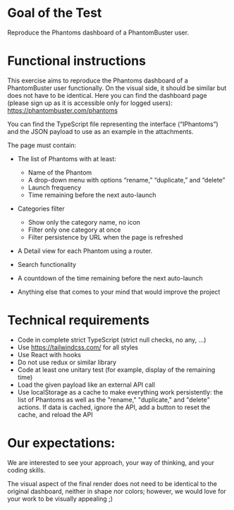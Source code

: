 # Goal of the Test

Reproduce the Phantoms dashboard of a PhantomBuster user.

# Functional instructions

This exercise aims to reproduce the Phantoms dashboard of a PhantomBuster user
functionally.
On the visual side, it should be similar but does not have to be identical.
Here you can find the dashboard page (please sign up as it is accessible only for logged
users): https://phantombuster.com/phantoms

You can find the TypeScript file representing the interface (“IPhantoms”) and the JSON
payload to use as an example in the attachments.

The page must contain:

- The list of Phantoms with at least:

  - Name of the Phantom
  - A drop-down menu with options “rename,” “duplicate,” and “delete”
  - Launch frequency
  - Time remaining before the next auto-launch

- Categories filter

  - Show only the category name, no icon
  - Filter only one category at once
  - Filter persistence by URL when the page is refreshed

- A Detail view for each Phantom using a router.
- Search functionality
- A countdown of the time remaining before the next auto-launch
- Anything else that comes to your mind that would improve the project

# Technical requirements

- Code in complete strict TypeScript (strict null checks, no any, ...)
- Use https://tailwindcss.com/ for all styles
- Use React with hooks
- Do not use redux or similar library
- Code at least one unitary test (for example, display of the remaining time)
- Load the given payload like an external API call
- Use localStorage as a cache to make everything work persistently:
  the list of Phantoms as well as the "rename," "duplicate," and "delete" actions.
  If data is cached, ignore the API, add a button to reset the cache, and reload the API

# Our expectations:

We are interested to see your approach, your way of thinking, and your coding skills.

The visual aspect of the final render does not need to be identical to the original
dashboard, neither in shape nor colors; however, we would love for your work to be
visually appealing ;)
